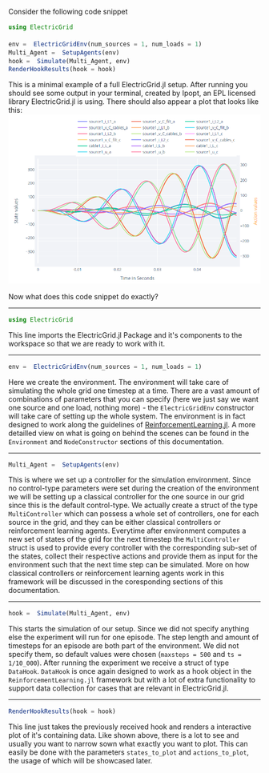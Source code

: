 Consider the following code snippet


```julia
using ElectricGrid

env =  ElectricGridEnv(num_sources = 1, num_loads = 1)
Multi_Agent =  SetupAgents(env)
hook =  Simulate(Multi_Agent, env)
RenderHookResults(hook = hook)
```

This is a minimal example of a full ElectricGrid.jl setup. After running you should see some output in your terminal, created by Ipopt, an EPL licensed library ElectricGrid.jl is using. There should also appear a plot that looks like this:
![output of the minimal example](./assets/output1.png)

Now what does this code snippet do exactly?

_______________________________________________________________________________
```julia
using ElectricGrid
```

This line imports the ElectricGrid.jl Package and it's components to the workspace so that we are ready to work with it.

_______________________________________________________________________________
```julia
env =  ElectricGridEnv(num_sources = 1, num_loads = 1)
```

Here we create the environment. The environment will take care of simulating the whole grid one timestep at a time. There are a vast amount of combinations of parameters that you can specify (here we just say we want one source and one load, nothing more) - the `ElectricGridEnv` constructor will take care of setting up the whole system.
The environment is in fact designed to work along the guidelines of [ReinforcementLearning.jl](https://github.com/JuliaReinforcementLearning/ReinforcementLearning.jl). A more detailled view on what is going on behind the scenes can be found in the `Environment` and `NodeConstructor` sections of this documentation.

_______________________________________________________________________________
```julia
Multi_Agent =  SetupAgents(env)
```

This is where we set up a controller for the simulation environment. Since no control-type parameters were set during the creation of the environment we will be setting up a classical controller for the one source in our grid since this is the default control-type.
We actually create a struct of the type `MultiController` which can possess a whole set of controllers, one for each source in the grid, and they can be either classical controllers or reinforcement learning agents.
Everytime after environment computes a new set of states of the grid for the next timestep the `MultiController` struct is used to provide every controller with the corresponding sub-set of the states, collect their respective actions and provide them as input for the environment such that the next time step can be simulated.
More on how classical controllers or reinforcement learning agents work in this framework will be discussed in the coresponding sections of this documentation.

_______________________________________________________________________________
```julia
hook =  Simulate(Multi_Agent, env)
```

This starts the simulation of our setup.
Since we did not specify anything else the experiment will run for one episode. The step length and amount of timesteps for an episode are both part of the environment. We did not specify them, so default values were chosen (`maxsteps = 500` and `ts = 1/10_000`).
After running the experiment we receive a struct of type `DataHook`. `DataHook` is once again designed to work as a hook object in the `ReinforcementLearning.jl` framework but with a lot of extra functionality to support data collection for cases that are relevant in ElectricGrid.jl.

_______________________________________________________________________________
```julia
RenderHookResults(hook = hook)
```

This line just takes the previously received hook and renders a interactive plot of it's containing data. Like shown above, there is a lot to see and usually you want to narrow sown what exactly you want to plot. This can easily be done with the parameters `states_to_plot` and `actions_to_plot`, the usage of which will be showcased later.